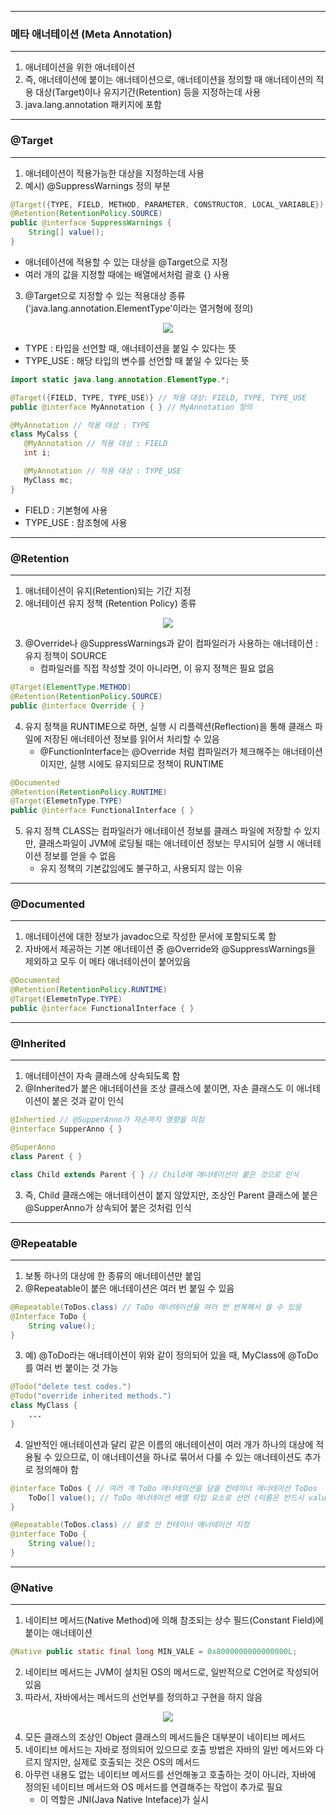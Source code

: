 -----
### 메타 애너테이션 (Meta Annotation)
-----
1. 애너테이션을 위한 애너테이션
2. 즉, 애너테이션에 붙이는 애너테이션으로, 애너테이션을 정의할 때 애너테이션의 적용 대상(Target)이나 유지기간(Retention) 등을 지정하는데 사용
3. java.lang.annotation 패키지에 포함

-----
### @Target
-----
1. 애너테이션이 적용가능한 대상을 지정하는데 사용
2. 예시) @SuppressWarnings 정의 부분
```java
@Target({TYPE, FIELD, METHOD, PARAMETER, CONSTRUCTOR, LOCAL_VARIABLE})
@Retention(RetentionPolicy.SOURCE)
public @interface SuppressWarnings {
    String[] value();
}
```
  - 애너테이션에 적용할 수 있는 대상을 @Target으로 지정
  - 여러 개의 값을 지정할 때에는 배열에서처럼 괄호 {} 사용

3. @Target으로 지정할 수 있는 적용대상 종류 ('java.lang.annotation.ElementType'이라는 열거형에 정의)
<div align="center">
<img src="https://github.com/sooyounghan/Java/assets/34672301/76b35824-28e9-4a24-a473-9bb4989cc5d4">
</div>

  - TYPE : 타입을 선언할 때, 애너테이션을 붙일 수 있다는 뜻
  - TYPE_USE : 해당 타입의 변수를 선언할 때 붙일 수 있다는 뜻
 ```java
import static java.lang.annotation.ElementType.*;

@Target({FIELD, TYPE, TYPE_USE)} // 적용 대상: FIELD, TYPE, TYPE_USE
public @interface MyAnnotation { } // MyAnnotation 정의

@MyAnnotation // 적용 대상 : TYPE
class MyCalss {
    @MyAnnotation // 적용 대상 : FIELD
    int i;

    @MyAnnotation // 적용 대상 : TYPE_USE
    MyClass mc;
}
```

  - FIELD : 기본형에 사용
  - TYPE_USE : 참조형에 사용

-----
### @Retention
-----
1. 애너테이션이 유지(Retention)되는 기간 지정
2. 애너테이션 유지 정책 (Retention Policy) 종류
<div align="center">
<img src="https://github.com/sooyounghan/Java/assets/34672301/3b8edf7a-ecd3-4d42-af46-930419594160">
</div>

3. @Override나 @SuppressWarnings과 같이 컴파일러가 사용하는 애너테이션 : 유지 정책이 SOURCE
   - 컴파일러를 직접 작성할 것이 아니라면, 이 유지 정책은 필요 없음
```JAVA
@Target(ElementType.METHOD)
@Retention(RetentionPolicy.SOURCE)
public @interface Override { }
```

4. 유지 정책을 RUNTIME으로 하면, 실행 시 리플렉션(Reflection)을 통해 클래스 파일에 저장된 애너테이션 정보를 읽어서 처리할 수 있음
   - @FunctionInterface는 @Override 처럼 컴파일러가 체크해주는 애너테이션이지만, 실행 시에도 유지되므로 정책이 RUNTIME
```java
@Documented
@Retention(RetentionPolicy.RUNTIME)
@Target(ElemetnType.TYPE)
public @interface FunctionalInterface { }
```

5. 유지 정책 CLASS는 컴파일러가 애너테이션 정보를 클래스 파일에 저장할 수 있지만, 클래스파일이 JVM에 로딩될 때는 애너테이션 정보는 무시되어 실행 시 애너테이션 정보를 얻을 수 없음
   - 유지 정책의 기본값임에도 불구하고, 사용되지 않는 이유

-----
### @Documented
-----
1. 애너테이션에 대한 정보가 javadoc으로 작성한 문서에 포함되도록 함
2. 자바에서 제공하는 기본 애너테이션 중 @Override와 @SuppressWarnings을 제외하고 모두 이 메타 애너테이션이 붙어있음
```java
@Documented
@Retention(RetentionPolicy.RUNTIME)
@Target(ElemetnType.TYPE)
public @interface FunctionalInterface { }
```

-----
### @Inherited
-----
1. 애너테이션이 자속 클래스에 상속되도록 함
2. @Inherited가 붙은 애너테이션을 조상 클래스에 붙이면, 자손 클래스도 이 애너테이션이 붙은 것과 같이 인식
```java
@Inhertied // @SupperAnno가 자손까지 영향을 미침
@interface SupperAnno { }

@SuperAnno
class Parent { }

class Child extends Parent { } // Child에 애너테이션이 붙은 것으로 인식
```

3. 즉, Child 클래스에는 애너테이션이 붙지 않았지만, 조상인 Parent 클래스에 붙은 @SupperAnno가 상속되어 붙은 것처럼 인식

-----
### @Repeatable
-----
1. 보통 하나의 대상에 한 종류의 애너테이션만 붙임
2. @Repeatable이 붙은 애너테이션은 여러 번 붙일 수 있음
```java
@Repeatable(ToDos.class) // ToDo 애너테이션을 여러 번 반복해서 쓸 수 있음
@Interface ToDo {
    String value();
}
```

3. 예) @ToDo라는 애너테이션이 위와 같이 정의되어 있을 때, MyClass에 @ToDo를 여러 번 붙이는 것 가능
```java
@Todo("delete test codes.")
@Todo("override inherited methods.")
class MyClass {
    ...
}
```

4. 일반적인 애너테이션과 달리 같은 이름의 애너테이션이 여러 개가 하나의 대상에 적용될 수 있으므로, 이 애너테이션을 하나로 묶어서 다룰 수 있는 애너테이션도 추가로 정의해야 함
```java
@interface ToDos { // 여러 개 ToDo 애너테이션을 담을 컨테이너 애너테이션 ToDos
    ToDo[] value(); // ToDo 애너테이션 배열 타입 요소로 선언 (이름은 반드시 value)
}

@Repeatable(ToDos.class) // 괄호 안 컨테이너 애너테이션 지정
@interface ToDo {
    String value();
}
```

-----
### @Native
-----
1. 네이티브 메서드(Native Method)에 의해 참조되는 상수 필드(Constant Field)에 붙이는 애너테이션
```java
@Native public static final long MIN_VALE = 0x8000000000000000L;
````
2. 네이티브 메서드는 JVM이 설치된 OS의 메서드로, 일반적으로 C언어로 작성되어 있음
3. 따라서, 자바에서는 메서드의 선언부를 정의하고 구현을 하지 않음

<div align="center">
<img src="https://github.com/sooyounghan/Java/assets/34672301/bd9935dc-2a65-4f75-8d13-d5d5c7e39e7d">
</div>

4. 모든 클래스의 조상인 Object 클래스의 메서드들은 대부분이 네이티브 메서드
5. 네이티브 메서드는 자바로 정의되어 있으므로 호출 방법은 자바의 일반 메서드와 다르지 않지만, 실제로 호출되는 것은 OS의 메서드
6. 아무런 내용도 없는 네이티브 메서드를 선언해놓고 호출하는 것이 아니라, 자바에 정의된 네이티브 메서드와 OS 메서드를 연결해주는 작업이 추가로 필요
   - 이 역할은 JNI(Java Native Inteface)가 실시
